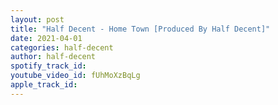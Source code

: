 ```yaml
---
layout: post
title: "Half Decent - Home Town [Produced By Half Decent]"
date: 2021-04-01
categories: half-decent
author: half-decent
spotify_track_id: 
youtube_video_id: fUhMoXzBqLg
apple_track_id: 
---
```

